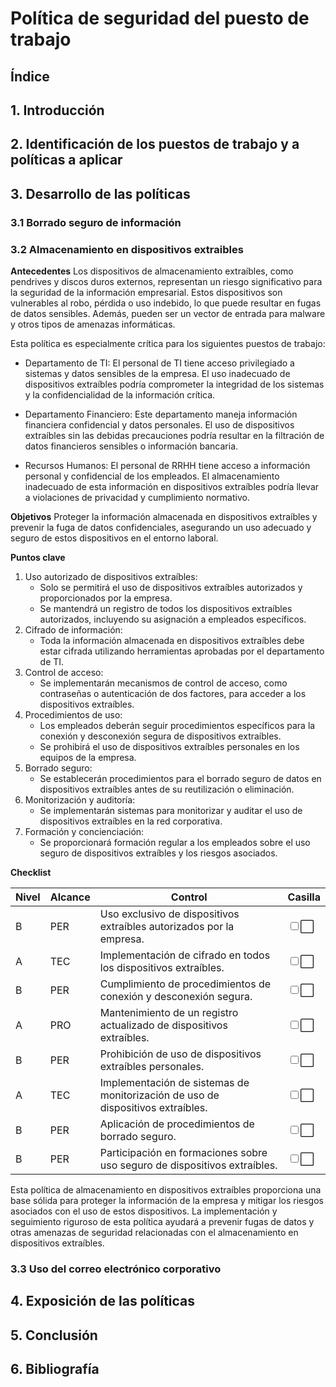 # Política de seguridad del puesto de trabajo

## Índice

## 1. Introducción

## 2. Identificación de los puestos de trabajo y a políticas a aplicar

## 3. Desarrollo de las políticas

### 3.1 Borrado seguro de información

### 3.2 Almacenamiento en dispositivos extraibles

**Antecedentes**
Los dispositivos de almacenamiento extraíbles, como pendrives y discos duros externos, representan un riesgo significativo para la seguridad de la información empresarial. Estos dispositivos son vulnerables al robo, pérdida o uso indebido, lo que puede resultar en fugas de datos sensibles. Además, pueden ser un vector de entrada para malware y otros tipos de amenazas informáticas.

Esta política es especialmente crítica para los siguientes puestos de trabajo:

* Departamento de TI: El personal de TI tiene acceso privilegiado a sistemas y datos sensibles de la empresa. El uso inadecuado de dispositivos extraíbles podría comprometer la integridad de los sistemas y la confidencialidad de la información crítica.

* Departamento Financiero: Este departamento maneja información financiera confidencial y datos personales. El uso de dispositivos extraíbles sin las debidas precauciones podría resultar en la filtración de datos financieros sensibles o información bancaria.

* Recursos Humanos: El personal de RRHH tiene acceso a información personal y confidencial de los empleados. El almacenamiento inadecuado de esta información en dispositivos extraíbles podría llevar a violaciones de privacidad y cumplimiento normativo.

**Objetivos**
Proteger la información almacenada en dispositivos extraíbles y prevenir la fuga de datos confidenciales, asegurando un uso adecuado y seguro de estos dispositivos en el entorno laboral.

**Puntos clave**
1. Uso autorizado de dispositivos extraíbles:
    * Solo se permitirá el uso de dispositivos extraíbles autorizados y proporcionados por la empresa.
    * Se mantendrá un registro de todos los dispositivos extraíbles autorizados, incluyendo su asignación a empleados específicos.
2. Cifrado de información:
    * Toda la información almacenada en dispositivos extraíbles debe estar cifrada utilizando herramientas aprobadas por el departamento de TI.
3. Control de acceso:
    * Se implementarán mecanismos de control de acceso, como contraseñas o autenticación de dos factores, para acceder a los dispositivos extraíbles.
4. Procedimientos de uso:
    * Los empleados deberán seguir procedimientos específicos para la conexión y desconexión segura de dispositivos extraíbles.
    * Se prohibirá el uso de dispositivos extraíbles personales en los equipos de la empresa.
5. Borrado seguro:
    * Se establecerán procedimientos para el borrado seguro de datos en dispositivos extraíbles antes de su reutilización o eliminación.
6. Monitorización y auditoría:
    * Se implementarán sistemas para monitorizar y auditar el uso de dispositivos extraíbles en la red corporativa.
7. Formación y concienciación:
    * Se proporcionará formación regular a los empleados sobre el uso seguro de dispositivos extraíbles y los riesgos asociados.

**Checklist**

| Nivel | Alcance | Control                                                     |Casilla                                            |
|-------|---------|-------------------------------------------------------------|----------------------------------------------------|
| B     | PER     | Uso exclusivo de dispositivos extraíbles autorizados por la empresa.               |<input type="checkbox">⬜   |
| A     | TEC     | Implementación de cifrado en todos los dispositivos extraíbles.                     |<input type="checkbox">⬜  |
| B     | PER     | Cumplimiento de procedimientos de conexión y desconexión segura.                    |<input type="checkbox">⬜  |
| A     | PRO     | Mantenimiento de un registro actualizado de dispositivos extraíbles.                |<input type="checkbox">⬜  |
| B     | PER     | Prohibición de uso de dispositivos extraíbles personales.                           |<input type="checkbox">⬜  |
| A     | TEC     | Implementación de sistemas de monitorización de uso de dispositivos extraíbles.     |<input type="checkbox">⬜  |
| B     | PER     | Aplicación de procedimientos de borrado seguro.                                     |<input type="checkbox">⬜  |
| B     | PER     | Participación en formaciones sobre uso seguro de dispositivos extraíbles.           |<input type="checkbox">⬜  |



Esta política de almacenamiento en dispositivos extraíbles proporciona una base sólida para proteger la información de la empresa y mitigar los riesgos asociados con el uso de estos dispositivos. La implementación y seguimiento riguroso de esta política ayudará a prevenir fugas de datos y otras amenazas de seguridad relacionadas con el almacenamiento en dispositivos extraíbles.


### 3.3 Uso del correo electrónico corporativo

## 4. Exposición de las políticas

## 5. Conclusión

## 6. Bibliografía